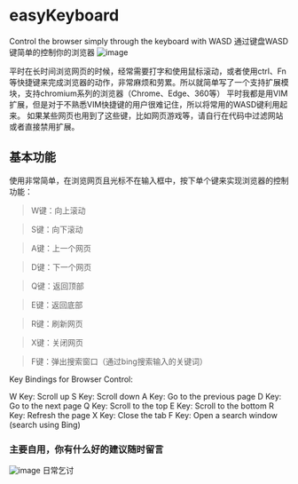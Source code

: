 # easyKeyboard
Control the browser simply through the keyboard with WASD
通过键盘WASD键简单的控制你的浏览器
![image](https://github.com/user-attachments/assets/da1fa609-fef1-43dc-8fb5-2a8e288018ab)

平时在长时间浏览网页的时候，经常需要打字和使用鼠标滚动，或者使用ctrl、Fn等快捷键来完成浏览器的动作，非常麻烦和劳累。所以就简单写了一个支持扩展模块，支持chromium系列的浏览器（Chrome、Edge、360等）
平时我都是用VIM扩展，但是对于不熟悉VIM快捷键的用户很难记住，所以将常用的WASD键利用起来。
如果某些网页也用到了这些键，比如网页游戏等，请自行在代码中过滤网站或者直接禁用扩展。

## 基本功能
使用非常简单，在浏览网页且光标不在输入框中，按下单个键来实现浏览器的控制功能：
> W键：向上滚动

> S键：向下滚动

> A键：上一个网页

> D键：下一个网页

> Q键：返回顶部

> E键：返回底部

> R键：刷新网页

> X键：关闭网页

> F键：弹出搜索窗口（通过bing搜索输入的关键词）

Key Bindings for Browser Control:

W Key: Scroll up
S Key: Scroll down
A Key: Go to the previous page
D Key: Go to the next page
Q Key: Scroll to the top
E Key: Scroll to the bottom
R Key: Refresh the page
X Key: Close the tab
F Key: Open a search window (search using Bing)

### 主要自用，你有什么好的建议随时留言

![image](https://github.com/user-attachments/assets/7951f050-9eb9-41ad-9d81-26d2b64e7720)
日常乞讨


